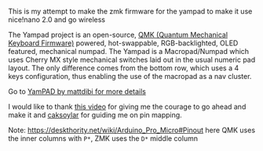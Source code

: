 This is my attempt to make the zmk firmware for the yampad to make it use nice!nano 2.0 and go wireless

The Yampad project is an open-source, [QMK (Quantum Mechanical Keyboard Firmware)](https://github.com/qmk/qmk_firmware) powered, hot-swappable, RGB-backlighted, OLED featured, mechanical numpad. 
The Yampad is a Macropad/Numpad which uses Cherry MX style mechanical switches laid out in the usual numeric pad layout. The only difference comes from the bottom row, which uses a 4 keys configuration, thus enabling the use of the macropad as a nav cluster.

Go to [YamPAD by mattdibi for more details](https://github.com/mattdibi/yampad)


I would like to thank [this video](https://www.youtube.com/watch?v=O_urj-rF3bQ) for giving me the courage to go ahead and make it and [caksoylar](https://github.com/caksoylar) for guiding me on pin mapping.


Note: https://deskthority.net/wiki/Arduino_Pro_Micro#Pinout here QMK uses the inner columns with `P*`, ZMK uses the `D*` middle column
